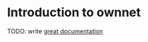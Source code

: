 # Introduction to ownnet

TODO: write [great documentation](http://jacobian.org/writing/great-documentation/what-to-write/)
